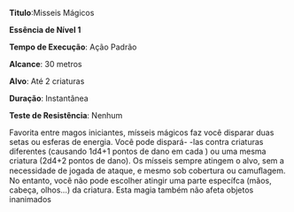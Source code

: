 **Titulo**:Misseis Mágicos

**Essência de Nível 1**

**Tempo de Execução**: Ação Padrão

**Alcance**: 30 metros

**Alvo**: Até 2 criaturas

**Duração**: Instantânea

**Teste de Resistência**: Nenhum

Favorita entre magos iniciantes, mísseis mágicos faz você disparar duas setas ou esferas de energia. Você pode dispará-
-las contra criaturas diferentes (causando 1d4+1 pontos de dano em cada ) ou uma mesma criatura (2d4+2 pontos de dano).
Os mísseis sempre atingem o alvo, sem a necessidade de jogada de ataque, e mesmo sob cobertura ou camuﬂagem.
No entanto, você não pode escolher atingir uma parte específca (mãos, cabeça, olhos...) da criatura. Esta magia também
não afeta objetos inanimados